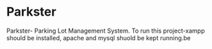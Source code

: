 # Parkster
Parkster- Parking Lot Management System. To run this project-xampp should be installed, apache and mysql shuold be kept running.be 
